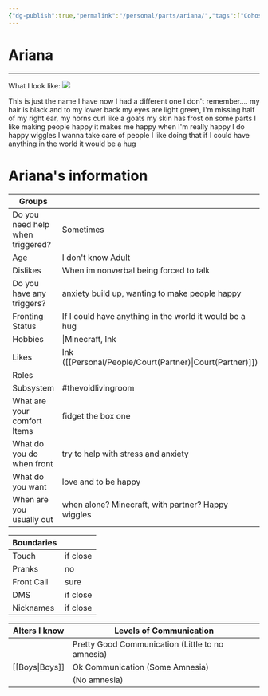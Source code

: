 ```yaml
---
{"dg-publish":true,"permalink":"/personal/parts/ariana/","tags":["Cohost"],"noteIcon":""}
---
```


# Ariana
---
What I look like:
![](https://images-ext-1.discordapp.net/external/gc1PMzHAlEin4E8QQ6WAUKQpIBya9FoP8qnBKHYiCTU/https/cdn.pluralkit.me/images/qn/mextjvtruwwacn2ghnl4qwtm.webp?format=webp)

This is just the name I have now I had a different one I don't remember.... my hair is black and to my lower back my eyes are light green, I'm missing half of my right ear, my horns curl like a goats my skin has frost on some parts I like making people happy it makes me happy when I'm really happy I do happy wiggles I wanna take care of people I like doing that if I could have anything in the world it would be a hug
# Ariana's information

| Groups                           |                                                         |
| -------------------------------- | ------------------------------------------------------- |
| Do you need help when triggered? | Sometimes                                               |
| Age                              | I don't know Adult                                      |
| Dislikes                         | When im nonverbal being forced to talk                  |
| Do you have any triggers?        | anxiety build up, wanting to make people happy          |
| Fronting Status                  | If I could have anything in the world it would be a hug |
| Hobbies                          | \|Minecraft, Ink                                        |
| Likes                            | Ink ([[Personal/People/Court(Partner)\|Court(Partner)]])                                |
| Roles                            |                                                         |
| Subsystem                        | #thevoidlivingroom                                      |
| What are your comfort Items      | fidget the box one                                      |
| What do you do when front        | try to help with stress and anxiety                     |
| What do you want                 | love and to be happy                                    |
| When are you usually out         | when alone? Minecraft, with partner? Happy wiggles      |

| Boundaries |          |
| ---------- | -------- |
| Touch      | if close |
| Pranks     | no       |
| Front Call | sure     |
| DMS        | if close |
| Nicknames  | if close |

| Alters I know | Levels of Communication                          |
| ------------- | ------------------------------------------------ |
|               | Pretty Good Communication (Little to no amnesia) |
| [[Boys\|Boys]]      | Ok Communication (Some Amnesia)                  |
|               | (No amnesia)                                     |
